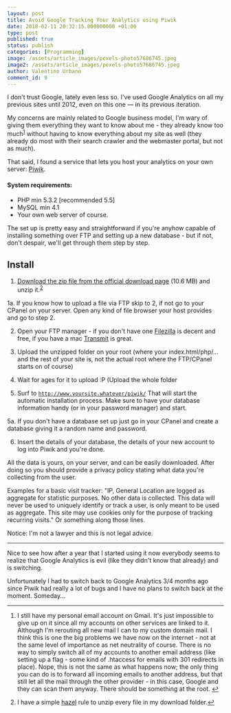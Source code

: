 ```yaml
---
layout: post
title: Avoid Google Tracking Your Analytics using Piwik
date: 2018-02-11 20:32:15.000000000 +01:00
type: post
published: true
status: publish
categories: [Programming]
image: /assets/article_images/pexels-photo57686745.jpeg
image2: /assets/article_images/pexels-photo57686745.jpeg
author: Valentino Urbano 
comment_id: 9
---
```


I don't trust Google, lately even less so. I've used Google Analytics on all my previous sites until 2012, even on this one — in its previous iteration.

My concerns are mainly related to Google business model, I'm wary of giving them everything they want to know about me - they already know too much<sup id="r1-092714"><a href="#f1-092714">1</a></sup> without having to know everything about my site as well (they already do most with their search crawler and the webmaster portal, but not as much).

That said, I found a service that lets you host your analytics on your own server: [Piwik](http://piwik.org).

#### System requirements:

- PHP min 5.3.2 [recommended 5.5]
- MySQL min 4.1
- Your own web server of course.

The set up is pretty easy and straightforward if you're anyhow capable of installing something over FTP and setting up a new database - but if not, don't despair, we'll get through them step by step.

## Install

1. [Download the zip file from the official download page](http://piwik.org/download/) (10.6 MB) and unzip it.<sup id="r2-092714"><a href="#f2-092714">2</a></sup>

1a. If you know how to upload a file via FTP skip to 2, if not go to your CPanel on your server. Open any kind of file browser your host provides and go to step 2.

2. Open your FTP manager - if you don't have one [Filezilla](https://filezilla-project.org) is decent and free, if you have a mac [Transmit](http://panic.com/transmit/) is great.

3. Upload the unzipped folder on your root (where your index.html/php/... and the rest of your site is, not the actual root where the FTP/CPanel starts on of course)

4. Wait for ages for it to upload :P (Upload the whole folder

5.  Surf to <code>http://www.yoursite.whatever/piwik/</code> That will start the automatic installation process. Make sure to have your database information handy (or in your password manager) and start.

5a. If you don't have a database set up just go in your CPanel and create a database giving it a random name and password.

6. Insert the details of your database, the details of your new account to log into Piwik and you're done.

All the data is yours, on your server, and can be easily downloaded. After doing so you should provide a privacy policy stating what data you're collecting from the user.

Examples for a basic visit tracker: "IP, General Location are logged as aggregate for statistic purposes. No other data is collected. This data will never be used to uniquely identify or track a user, is only meant to be used as aggregate. This site may use cookies only for the purpose of tracking recurring visits." Or something along those lines.

Notice: I'm not a lawyer and this is not legal advice. 

<hr>

Nice to see how after a year that I started using it now everybody seems to realize that Google Analytics is evil (like they didn't know that already) and is switching. 

Unfortunately I had to switch back to Google Analytics 3/4 months ago since Piwik had really a lot of bugs and I have no plans to switch back at the moment. Someday...

<hr>
<ol class="footnotes">
<li id="f1-092714">
<p>I still have my personal email account on Gmail. It's just impossible to give up on it since all my accounts on other services are linked to it. Although I'm rerouting all new mail I can to my custom domain mail. I think this is one the big problems we have now on the internet - not at the same level of importance as net neutrality of course. There is no way to simply switch all of my accounts to another email address (like setting up a flag - some kind of .htaccess for emails with 301 redirects in place). Nope, this is not the same as what happens now; the only thing you can do is to forward all incoming emails to another address, but that still let all the mail through the other provider - in this case, Google and they can scan them anyway. There should be something at the root.
<a href="#r1-092714">↩</a></p>
</li>


<li id="f2-092714">
<p>I have a simple <a href="http://www.noodlesoft.com/hazel.php">hazel</a> rule to unzip every file in my download folder.<a href="#r2-092714">↩</a></p>
</li>

</ol>